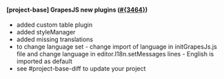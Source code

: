 #### [project-base] GrapesJS new plugins ([#{3464}](https://github.com/shopsys/shopsys/pull/{3464}))

- added custom table plugin
- added styleManager
- added missing translations
- to change language set - change import of language in initGrapesJs.js file and change language in editor.I18n.setMessages lines - English is imported as default
- see #project-base-diff to update your project

